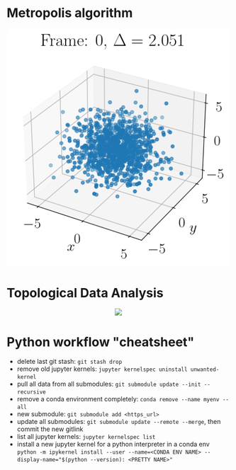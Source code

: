 # Metropolis algorithm
<p align="center">
  <img src="met3d_w_git.gif" />
</p>

# Topological Data Analysis
<p align="center">
  <img src="ducks.gif" />
</p>

# Python workflow "cheatsheet"
- delete last git stash: `git stash drop`
- remove old jupyter kernels: `jupyter kernelspec uninstall unwanted-kernel`
- pull all data from all submodules: `git submodule update --init --recursive`
- remove a conda environment completely: `conda remove --name myenv --all`
- new submodule: `git submodule add <https_url>`
- update all submodules: `git submodule update --remote --merge`, then commit the new gitlink
- list all jupyter kernels: `jupyter kernelspec list`
- install a new jupyter kernel for a python interpreter in a conda env `python -m ipykernel install --user --name=<CONDA ENV NAME> --display-name="$(python --version): <PRETTY NAME>"`
